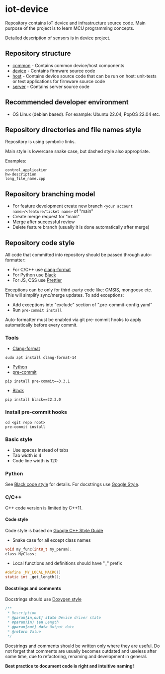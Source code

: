 # iot-device

Repository contains IoT device and infrastructure source code. Main purpose of the project is to learn MCU
programming concepts.

Detailed description of sensors is in [device project](device/README.md).

## Repository structure

- [common](conmmon) - Contains common device/host components
- [device](device) - Contains firmware source code
- [host](host) - Contains device source code that can be run on host: unit-tests or test applications for firmware source code
- [server](server) - Contains server source code

## Recommended developer environment

- OS Linux (debian based). For example: Ubuntu 22.04, PopOS 22.04 etc.

## Repository directories and file names style

Repository is using symbolic links.

Main style is lowercase snake case, but dashed style also appropriate.

Examples:

```shell
control_application
hw-description
long_file_name.cpp
```

## Repository branching model

- For feature development create new branch `<your account name>/<feature/ticket name>` of "main"
- Create merge request for "main"
- Merge after successful review
- Delete feature branch (usually it is done automatically after merge)

## Repository code style

All code that committed into repository should be passed through auto-formatter:

- For C/C++ use [clang-format](https://clang.llvm.org/docs/ClangFormat.html)
- For Python use [Black](https://github.com/psf/black)
- For JS, CSS use [Prettier](https://github.com/prettier/prettier)

Exceptions can be only for third-party code like: CMSIS, mongoose etc.
This will simplify sync/merge updates.
To add exceptions:

- Add exceptions into "exclude" section of ".pre-commit-config.yaml"
- Run `pre-commit install`

Auto-formatter must be enabled via git pre-commit hooks to apply automatically before every commit.

### Tools

- [Clang-format](https://clang.llvm.org/docs/ClangFormat.html)

```shell
sudo apt install clang-format-14
```

- [Python](https://www.python.org/downloads/)
- [pre-commit](https://pre-commit.com/)

```shell
pip install pre-commit==3.3.1
```

- [Black](https://github.com/psf/black)

```shell
pip install black==22.3.0
```

### Install pre-commit hooks

```shell
cd <git repo root>
pre-commit install
```

### Basic style

- Use spaces instead of tabs
- Tab width is 4
- Code line width is 120

### Python

See [Black code style](https://black.readthedocs.io/en/stable/the_black_code_style/current_style.html) for details.
For docstrings use [Google Style](https://sphinxcontrib-napoleon.readthedocs.io/en/latest/example_google.html).

### C/C++

C++ code version is limited by C++11.

#### Code style

Code style is based on [Google C++ Style Guide](https://google.github.io/styleguide/cppguide.html)

- Snake case for all except class names

```c
void my_func(int8_t my_param);
class MyClass;
```

- Local functions and definitions should have "\_" prefix

```c
#define _MY_LOCAL_MACRO()
static int _get_length();
```

#### Docstrings and comments

Docstrings should use [Doxygen style](https://www.doxygen.nl/)

```c
/**
 * Description
 * @param[in,out] state Device driver state
 * @param[in] len Length
 * @param[out] data Output date
 * @return Value
 */
```

Docstrings and comments should be written only where they are useful.
Do not forget that comments are usually becomes outdated and useless after some time,
due to refactoring, renaming and development in general.

**Best practice to document code is right and intuitive naming!**
